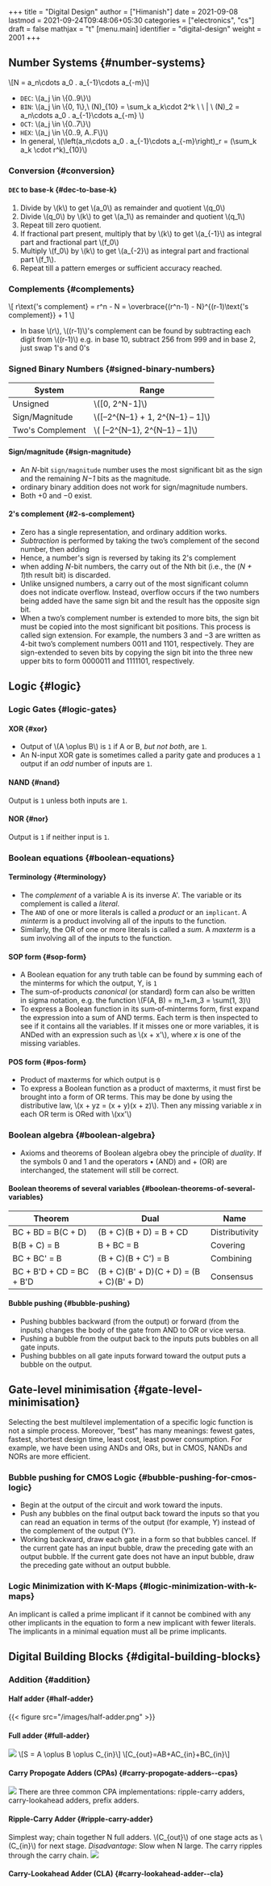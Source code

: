 +++
title = "Digital Design"
author = ["Himanish"]
date = 2021-09-08
lastmod = 2021-09-24T09:48:06+05:30
categories = ["electronics", "cs"]
draft = false
mathjax = "t"
[menu.main]
  identifier = "digital-design"
  weight = 2001
+++

## Number Systems {#number-systems}

\\[N = a\_n\cdots a\_0 . a\_{-1}\cdots a\_{-m}\\]

-   `DEC`: \\(a\_j \in \\{0..9\\}\\)
-   `BIN`: \\(a\_j \in \\{0, 1\\},\ (N)\_{10} = \sum\_k a\_k\cdot 2^k \ \ | \ (N)\_2 = a\_n\cdots a\_0 . a\_{-1}\cdots a\_{-m} \\)
-   `OCT`:  \\(a\_j \in \\{0..7\\}\\)
-   `HEX`:  \\(a\_j \in \\{0..9, A..F\\}\\)
-   In general, \\(\left(a\_n\cdots a\_0 . a\_{-1}\cdots a\_{-m}\right)\_r = (\sum\_k a\_k \cdot r^k)\_{10}\\)


### Conversion {#conversion}


#### `DEC` to base-k {#dec-to-base-k}

1.  Divide by \\(k\\) to get \\(a\_0\\) as remainder and quotient \\(q\_0\\)
2.  Divide \\(q\_0\\) by \\(k\\) to get \\(a\_1\\) as remainder and quotient \\(q\_1\\)
3.  Repeat till zero quotient.
4.  If fractional part present, multiply that by \\(k\\) to get \\(a\_{-1}\\) as integral part and fractional part \\(f\_0\\)
5.  Multiply \\(f\_0\\) by \\(k\\) to get \\(a\_{-2}\\) as integral part and fractional part \\(f\_1\\).
6.  Repeat till a pattern emerges or sufficient accuracy reached.


### Complements {#complements}

\\[ r\text{'s complement} = r^n - N = \overbrace{(r^n-1) - N}^{(r-1)\text{'s complement}} + 1 \\]

-   In base \\(r\\), \\((r-1)\\)'s complement can be found by subtracting each digit from \\((r-1)\\) e.g. in base 10, subtract 256 from 999 and in base 2, just swap 1's and 0's


### Signed Binary Numbers {#signed-binary-numbers}

| System           | Range                             |
|------------------|-----------------------------------|
| Unsigned         | \\([0, 2^N-1]\\)                  |
| Sign/Magnitude   | \\([–2^{N–1} + 1, 2^{N–1} – 1]\\) |
| Two's Complement | \\( [–2^{N–1}, 2^{N–1} – 1]\\)    |


#### Sign/magnitude {#sign-magnitude}

-   An _N_-bit `sign/magnitude` number uses the most significant bit as the sign and the remaining _N−1_ bits as the magnitude.
-   ordinary binary addition does not work for sign/magnitude numbers.
-   Both +0 and −0 exist.


#### 2's complement {#2-s-complement}

-   Zero has a single representation, and ordinary addition works.
-   _Subtraction_ is performed by taking the two’s complement of the second number, then adding
-   Hence, a number's sign is reversed by taking its 2's complement
-   when adding _N_-bit numbers, the carry out of the Nth bit (i.e., the (_N + 1_)th result bit) is discarded.
-   Unlike unsigned numbers, a carry out of the most significant column does not indicate overflow. Instead, overflow occurs if the two numbers being added have the same sign bit and the result has the opposite sign bit.
-   When a two’s complement number is extended to more bits, the sign bit must be copied into the most significant bit positions. This process is called sign extension. For example, the numbers 3 and −3 are written as 4-bit two’s complement numbers 0011 and 1101, respectively. They are sign-extended to seven bits by copying the sign bit into the three new upper bits to form 0000011 and 1111101, respectively.


## Logic {#logic}


### Logic Gates {#logic-gates}


#### XOR {#xor}

-   Output of \\(A \oplus B\\) is `1` if A or B, _but not both_, are `1`.
-   An N-input XOR gate is sometimes called a parity gate and produces a `1` output if an _odd_ number of inputs are `1`.


#### NAND {#nand}

Output is `1` unless both inputs are `1`.


#### NOR {#nor}

Output is `1` if neither input is `1`.


### Boolean equations {#boolean-equations}


#### Terminology {#terminology}

-   The _complement_ of a variable A is its inverse A'. The variable or its complement is called a _literal_.
-   The `AND` of one or more literals is called a _product_ or an `implicant`. A _minterm_ is a product involving all of the inputs to the function.
-   Similarly, the OR of one or more literals is called a _sum_. A _maxterm_ is a sum involving all of the inputs to the function.


#### SOP form {#sop-form}

-   A Boolean equation for any truth table can be found by summing each of the minterms for which the output, Y, is `1`
-   The sum-of-products _canonical_ (or standard) form can also be written in sigma notation, e.g. the function \\(F(A, B) = m\_1+m\_3 = \sum(1, 3)\\)
-   To express a Boolean function in its sum‐of‐minterms form, first expand the expression into a sum of AND terms. Each term is then inspected to see if it contains all the variables. If it misses one or more variables, it is ANDed with an expression such as \\(x + x'\\), where _x_ is one of the missing variables.


#### POS form {#pos-form}

-   Product of maxterms for which output is `0`
-   To express a Boolean function as a product of maxterms, it must first be brought into a form of OR terms. This may be done by using the distributive law, \\(x + yz = (x + y)(x + z)\\). Then any missing variable _x_ in each OR term is ORed with \\(xx'\\)


### Boolean algebra {#boolean-algebra}

-   Axioms and theorems of Boolean algebra obey the principle of _duality_. If the symbols 0 and 1 and the operators • (AND) and + (OR) are interchanged, the statement will still be correct.


#### Boolean theorems of several variables {#boolean-theorems-of-several-variables}

| Theorem                  | Dual                                     | Name           |
|--------------------------|------------------------------------------|----------------|
| ΒC + ΒD = Β(C + D)       | (B + C)(B + D) = B + CD                  | Distributivity |
| Β(Β + C) = Β             | B + BC = B                               | Covering       |
| ΒC + BC' = Β             | (B + C)(B + C') = B                      | Combining      |
| ΒC + B'D + CD = BC + B'D | (B + C)(B' + D)(C + D) = (B + C)(B' + D) | Consensus      |


#### Bubble pushing {#bubble-pushing}

-   Pushing bubbles backward (from the output) or forward (from the inputs) changes the body of the gate from AND to OR or vice versa.
-   Pushing a bubble from the output back to the inputs puts bubbles on all gate inputs.
-   Pushing bubbles on all gate inputs forward toward the output puts a bubble on the output.


## Gate-level minimisation {#gate-level-minimisation}

Selecting the best multilevel implementation of a specific logic function is not a simple process. Moreover, “best” has many meanings: fewest gates, fastest, shortest design time, least cost, least power consumption. For example, we have been using ANDs and ORs, but in CMOS, NANDs and NORs are more efficient.


### Bubble pushing for CMOS Logic {#bubble-pushing-for-cmos-logic}

-   Begin at the output of the circuit and work toward the inputs.
-   Push any bubbles on the final output back toward the inputs so that you can read an equation in terms of the output (for example, Y) instead of the complement of the output (Y').
-   Working backward, draw each gate in a form so that bubbles cancel. If the current gate has an input bubble, draw the preceding gate with an output bubble. If the current gate does not have an input bubble, draw the preceding gate without an output bubble.


### Logic Minimization with K-Maps {#logic-minimization-with-k-maps}

An implicant is called a prime implicant if it cannot be combined with any other implicants in the equation to form a new implicant with fewer literals. The implicants in a minimal equation must all be prime implicants.


## Digital Building Blocks {#digital-building-blocks}


### Addition {#addition}


#### Half adder {#half-adder}

{{< figure src="/images/half-adder.png" >}}


#### Full adder {#full-adder}

![](/images/full-adder.png)
\\[S = A \oplus B \oplus C\_{in}\\]
\\[C\_{out}=AB+AC\_{in}+BC\_{in}\\]


#### Carry Propogate Adders (CPAs) {#carry-propogate-adders--cpas}

![](/images/carry-propogate-adder.png)
There are three common CPA implementations: ripple-carry adders, carry-lookahead adders, prefix adders.


#### Ripple-Carry Adder {#ripple-carry-adder}

Simplest way; chain together N full adders. \\(C\_{out}\\) of one stage acts as \\(C\_{in}\\) for next stage. _Disadvantage_: Slow when N large. The carry ripples through the carry chain.
![](/images/ripple-cpa.png)


#### Carry-Lookahead Adder (CLA) {#carry-lookahead-adder--cla}
